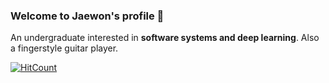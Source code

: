 ### Welcome to Jaewon's profile 👋

An undergraduate interested in **software systems and deep learning**. Also a fingerstyle guitar player.

[![HitCount](http://hits.dwyl.com/jaywonchung/jaywonchung.svg)](http://hits.dwyl.com/jaywonchung/jaywonchung)
